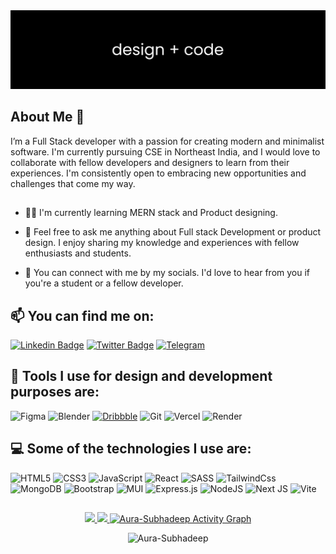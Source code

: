 </h1>
<a href="https://github.com/Aura-Subhadeep">
<img src="./new.png">
</a>

## About Me 👋

<p >
I’m a Full Stack developer with a passion for creating modern and minimalist software. I'm currently pursuing CSE in Northeast India, and I would love to collaborate with fellow developers and designers to learn from their experiences. I'm consistently open to embracing new opportunities and challenges that come my way.
</p>

##

- 👨‍💻 I'm currently learning MERN stack and Product designing.

- 👋 Feel free to ask me anything about Full stack Development or product design. I enjoy sharing my knowledge and experiences with fellow enthusiasts and students.

- 📧 You can connect with me by my socials. I'd love to hear from you if you're a student or a fellow developer.

## 📫 You can find me on:

[![Linkedin Badge](https://img.shields.io/badge/-Linkedin-blue?style=flat&logo=Linkedin&logoColor=white&link=https://www.linkedin.com)](https://www.linkedin.com)
[![Twitter Badge](https://img.shields.io/badge/-Twitter-1ca0f1?style=flat&labelColor=1ca0f1&logo=twitter&logoColor=white&link=https://twitter.com/Aura_subhadeep)](https://twitter.com/Aura_subhadeep)
[![Telegram](https://img.shields.io/badge/Telegram-2CA5E0?style=flat&logo=telegram&logoColor=white&link=https://t.me/AuraSubhadeeP/)](https://t.me/AuraSubhadeeP)

## 🎨 Tools I use for design and development purposes are:

![Figma](https://img.shields.io/badge/Figma-EA4C89?style=flat&logo=figma&logoColor=white)
![Blender](https://img.shields.io/badge/Blender-%23F5792A.svg?style=flat&logo=blender&logoColor=white)
[![Dribbble](https://img.shields.io/badge/-Dribbble-EA4C89?style=flat&logo=dribbble&logoColor=white&link=https://dribbble.com/_Aura/)](https://dribbble.com/_Aura)
![Git](https://img.shields.io/badge/Git-%23F05033.svg?style=flat&logo=git&logoColor=white)
![Vercel](https://img.shields.io/badge/-Vercel-%23ffffff?style=flat&logo=vercel&logoColor=000000)
![Render](https://img.shields.io/badge/Render-%46E3B7.svg?style=flat&logo=render&logoColor=white)

## 💻 Some of the technologies I use are: 
![HTML5](https://img.shields.io/badge/HTML5-%23E34F26.svg?style=flat&logo=html5&logoColor=white)
![CSS3](https://img.shields.io/badge/CSS3-%231572B6.svg?style=flat&logo=css3&logoColor=white)
![JavaScript](https://img.shields.io/badge/-JavaScript-%23F7DF1C?style=flat&logo=javascript&logoColor=000000&labelColor=%23F7DF1C&color=%23FFCE5A)
![React](https://img.shields.io/badge/React-%2320232a.svg?style=flat&logo=react&logoColor=%2361DAFB)
![SASS](https://img.shields.io/badge/SASS-hotpink.svg?style=flat&logo=SASS&logoColor=white)
![TailwindCss](https://img.shields.io/badge/-TailwindCss-%231a202c?style=flat&logo=tailwind-css)
![MongoDB](https://img.shields.io/badge/MongoDB-3ECF8E?style=flat&logo=mongodb&logoColor=white)
![Bootstrap](https://img.shields.io/badge/Bootstrap-%238511FA.svg?style=flat&logo=bootstrap&logoColor=white)
![MUI](https://img.shields.io/badge/MUI-%230081CB.svg?style=flat&logo=mui&logoColor=white)
![Express.js](https://img.shields.io/badge/express.js-%23404d59.svg?style=flat&logo=express&logoColor=%2361DAFB)
![NodeJS](https://img.shields.io/badge/node.js-6DA55F?style=flat&logo=node.js&logoColor=white)
![Next JS](https://img.shields.io/badge/Next-black?style=flat&logo=next.js&logoColor=white)
![Vite](https://img.shields.io/badge/vite-%23646CFF.svg?style=flat&logo=vite&logoColor=white)



##  
<p align="center">
<a href="https://github.com/Aura-Subhadeep">
<img src="https://github-readme-stats-1-sable-seven.vercel.app/api?username=Aura-Subhadeep&show_icons=true&theme=material-palenight&bg_color=00000000&point=00000000&hide_border=true&custom_title=Github+Stats"/>
<img src="https://github-readme-streak-status.vercel.app?user=Aura-Subhadeep&theme=modern-lilac2&background=00000000&hide_border=true" />
<img alt="Aura-Subhadeep Activity Graph" src="https://github-readme-activity-graph.vercel.app/graph/?username=Aura-Subhadeep&theme=material-palenight&bg_color=00000000&point=00000000&hide_border=true&custom_title=Activity+last+30+days&area=true" />
</a>
</p>
<p align="center">
<img src="https://komarev.com/ghpvc/?username=Aura-Subhadeep&color=0A0A0A" alt="Aura-Subhadeep" />
</p>
